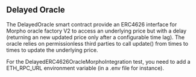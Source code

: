 ## Delayed Oracle

The DelayedOracle smart contract provide an ERC4626 interface for Morpho oracle factory V2 to access an underlying price but with a delay (returning an new updated price only after a configurable time lag). The oracle relies on permissionless third parties to call update() from times to times to update the underlying price.

For the DelayedERC4626OracleMorphoIntegration test, you need to add a ETH_RPC_URL environment variable (in a .env file for instance).
